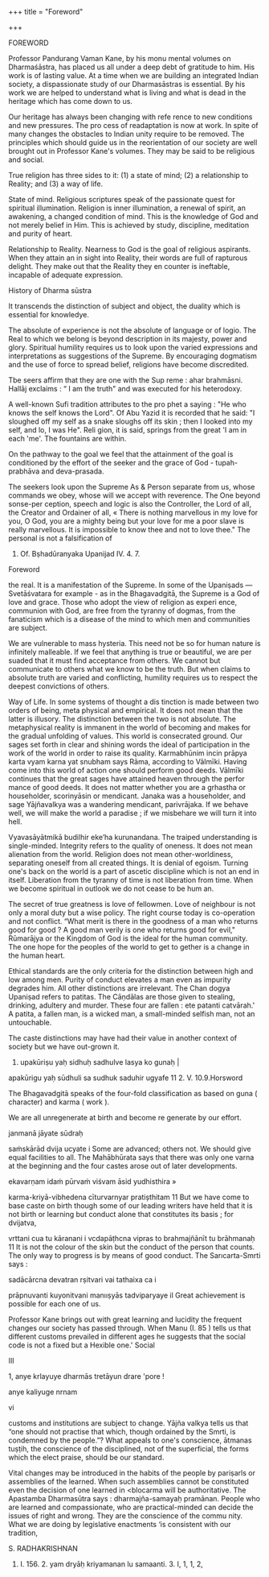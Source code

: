 +++
title = "Foreword"

+++

FOREWORD 

Professor Pandurang Vaman Kane, by his monu mental volumes on Dharmaśāstra, has placed us all under a deep debt of gratitude to him. His work is of lasting value. At a time when we are building an integrated Indian society, a dispassionate study of our Dharmasāstras is essential. By his work we are helped to understand what is living and what is dead in the heritage which has come down to us. 

Our heritage has always been changing with refe rence to new conditions and new pressures. The pro cess of readaptation is now at work. In spite of many changes the obstacles to Indian unity require to be removed. The principles which should guide us in the reorientation of our society are well brought out in Professor Kane's volumes. They may be said to be religious and social. 

True religion has three sides to it: (1) a state of mind; (2) a relationship to Reality; and (3) a way of life. 

State of mind. Religious scriptures speak of the passionate quest for spiritual illumination. Religion is inner illumination, a renewal of spirit, an awakening, a changed condition of mind. This is the knowledge of God and not merely belief in Him. This is achieved by study, discipline, meditation and purity of heart. 

Relationship to Reality. Nearness to God is the goal of religious aspirants. When they attain an in sight into Reality, their words are full of rapturous delight. They make out that the Reality they en counter is ineftable, incapable of adequate expression. 

History of Dharma sūstra 

It transcends the distinction of subject and object, the duality which is essential for knowledye. 

The absolute of experience is not the absolute of language or of logio. The Real to which we belong is beyond description in its majesty, power and glory. Spiritual humility requires us to look upon the varied expressions and interpretations as suggestions of the Supreme. By encouraging dogmatism and the use of force to spread belief, religions have become discredited. 

Tbe seers affirm that they are one with the Sup reme : ahar brahmāsni. Hallāj exclaims : “ I am the truth" and was executed for his heterodoxy. 

A well-known Sufi tradition attributes to the pro phet a saying : "He who knows the self knows the Lord". Of Abu Yazid it is recorded that he said: "I sloughed off my self as a snake sloughs off its skin ; then I looked into my self, and lo, I was He". Reli gion, it is said, springs from the great 'I am in each 'me'. The fountains are within. 

On the pathway to the goal we feel that the attainment of the goal is conditioned by the effort of the seeker and the grace of God - tupah-prabhāva and deva-prasada. 

The seekers look upon the Supreme As & Person separate from us, whose commands we obey, whose will we accept with reverence. The One beyond sonse-per ception, speech and logic is also the Controller, the Lord of all, the Creator and Ordainer of all, « There is nothing marvellous in my love for you, O God, you are a mighty being but your love for me a poor slave is really marvellous. It is impossible to know thee and not to love thee." The personal is not a falsification of 

1. Of. Bṣhadūranyaka Upanijad IV. 4. 7. 

Foreword 

the real. It is a manifestation of the Supreme. In some of the Upaniṣads — Svetāśvatara for example - as in the Bhagavadgitā, the Supreme is a God of love and grace. Those who adopt the view of religion as experi ence, communion with God, are free from the tyranny of dogmas, from the fanaticism which is a disease of the mind to which men and communities are subject. 

We are vulnerable to mass hysteria. This need not be so for human nature is infinitely malleable. If we feel that anything is true or beautiful, we are per suaded that it must find acceptance from others. We cannot but communicate to others what we know to be the truth. But when claims to absolute truth are varied and conflicting, humility requires us to respect the deepest convictions of others. 

Way of Life. In some systems of thought a dis tinction is made between two orders of being, meta physical and empirical. It does not mean that the latter is illusory. The distinction between the two is not absolute. The metaphysical reality is immanent in the world of becoming and makes for the gradual unfolding of values. This world is consecrated ground. Our sages set forth in clear and shining words the ideal of participation in the work of the world in order to raise its quality. Karmabhūnim incin prāpya karta vyam karna yat snubham says Rāma, according to Vālmīki. Having come into this world of action one should perform good deeds. Vālmīki continues that the great sages have attained heaven through the perfor mance of good deeds. It does not matter whether you are a grhastha or householder, scorinyāsin or mendicant. Janaka was a householder, and sage Yājñavalkya was a wandering mendicant, parivrājaka. If we behave well, we will make the world a paradise ; if we misbehare we will turn it into hell. 



Vyavasāyātmikā budilhir eke’ha kurunandana. The traiped understanding is single-minded. Integrity refers to the quality of oneness. It does not mean alienation from the world. Religion does not mean other-worldiness, separating oneself from all created things. It is denial of egoism. Turning one's back on the world is a part of ascetic discipline which is not an end in itself. Liberation from the tyranny of time is not liberation from time. When we become spiritual in outlook we do not cease to be hum an. 

The secret of true greatness is love of fellowmen. Love of neighbour is not only a moral duty but a wise policy. The right course today is co-operation and not conflict. “What merit is there in the goodness of a man who returns good for good ? A good man verily is one who returns good for evil," Rūmarājya or the Kingdom of God is the ideal for the human community. The one hope for the peoples of the world to get to gether is a change in the human heart. 

Ethical standards are the only criteria for the distinction between high and low among men. Purity of conduct elevates a man even as impurity degrades him. All other distinctions are irrelevant. The Chan dogya Upaniṣad refers to patitas. The Cāṇdālas are those given to stealing, drinking, adultery and murder. These four are fallen : ete patanti catvārah.' A patita, a fallen man, is a wicked man, a small-minded selfish man, not an untouchable. 

The caste distinctions may have had their value in another context of society but we have out-grown it. 

1. upakūriṣu yaḥ sidhuḥ sadhulve lasya ko gunaḥ | 

apakūrigu yaḥ sūdhuli sa sudhuk saduhir ugyafe 11 2. V. 10.9.Horsword 

The Bhagavadgitā speaks of the four-fold classification as based on guna ( character) and karma ( work ). 

We are all unregenerate at birth and become re generate by our effort. 

janmanā jāyate sūdraḥ 

saṁskārād dvija ucyate i Some are advanced; others not. We should give equal facilities to all. The Mahābhūrata says that there was only one varna at the beginning and the four castes arose out of later developments. 

ekavarṇam idaṁ pūrvaṁ viśvam āsid yudhisthira » 

karma-kriyā-vibhedena cīturvarnyar pratișthitam 11 But we have come to base caste on birth though some of our leading writers have held that it is not birth or learning but conduct alone that constitutes its basis ; for dvijatva, 

vrttani cua tu kāranani i vcdapāṭhcna vipras to brahmajñānīt tu brāhmanaḥ 11 It is not the colour of the skin but the conduct of the person that counts. The only way to progress is by means of good conduct. The Sarıcarta-Smrti says : 

sadācārcna devatran rṣitvari vai tathaixa ca i 

prāpnuvanti kuyonitvani manııṣyās tadviparyaye il Great achievement is possible for each one of us. 

Professor Kane brings out with great learning and lucidity the frequent changes our society has passed through. When Manu (I. 85 ) tells us that different customs prevailed in different ages he suggests that the social code is not a fixed but a Hexible one.' Social 

III 

1, anye krlayuye dharmās tretāyun drare 'pore ! 

anye kaliyuge nrnam 

vi 



customs and institutions are subject to change. Yājña valkya tells us that “one should not practise that which, though ordained by the Smrti, is condemned by the people.”? What appeals to one's conscience, ātmanas tuṣṭih, the conscience of the disciplined, not of the superficial, the forms which the elect praise, should be our standard. 

Vital changes may be introduced in the habits of the people by pariṣarls or assemblies of the learned. When such assemblies cannot be constituted even the decision of one learned in <blocarma will be authoritative. The Apastamba Dharmasūtra says : dharmajña-samayaḥ pramānan. People who are learned and compassionate, who are practical-minded can decide the issues of right and wrong. They are the conscience of the commu nity. What we are doing by legislative enactments ‘is consistent with our tradition, 

S. RADHAKRISHNAN 

1. I. 156. 2. yam dryāḥ kriyamanan lu samaanti. 3. I, 1, 1, 2, 
